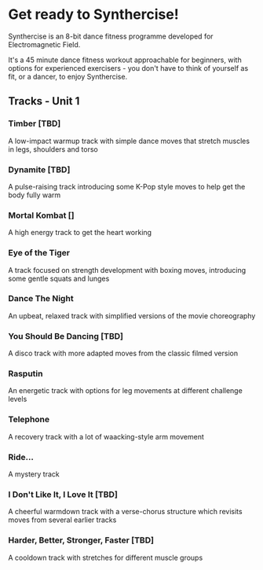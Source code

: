 # Get ready to Synthercise!

Synthercise is an 8-bit dance fitness programme developed for Electromagnetic Field.

It's a 45 minute dance fitness workout approachable for beginners, with options for experienced exercisers - you don't have to think of yourself as fit, or a dancer, to enjoy Synthercise. 

## Tracks - Unit 1

### Timber [TBD] 

A low-impact warmup track with simple dance moves that stretch muscles in legs, shoulders and torso

### Dynamite [TBD]

A pulse-raising track introducing some K-Pop style moves to help get the body fully warm

### Mortal Kombat []

A high energy track to get the heart working

### Eye of the Tiger

A track focused on strength development with boxing moves, introducing some gentle squats and lunges

### Dance The Night

An upbeat, relaxed track with simplified versions of the movie choreography

### You Should Be Dancing [TBD]

A disco track with more adapted moves from the classic filmed version

### Rasputin 

An energetic track with options for leg movements at different challenge levels

### Telephone

A recovery track with a lot of waacking-style arm movement

### Ride...

A mystery track

### I Don't Like It, I Love It [TBD]

A cheerful warmdown track with a verse-chorus structure which revisits moves from several earlier tracks 

### Harder, Better, Stronger, Faster [TBD]

A cooldown track with stretches for different muscle groups 



